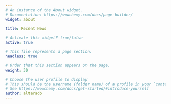 ```yaml
---
# An instance of the About widget.
# Documentation: https://wowchemy.com/docs/page-builder/
widget: about

title: Recent News

# Activate this widget? true/false
active: true

# This file represents a page section.
headless: true

# Order that this section appears on the page.
weight: 30

# Choose the user profile to display
# This should be the username (folder name) of a profile in your `content/authors/` folder.
# See https://wowchemy.com/docs/get-started/#introduce-yourself
author: alterado
---
```


